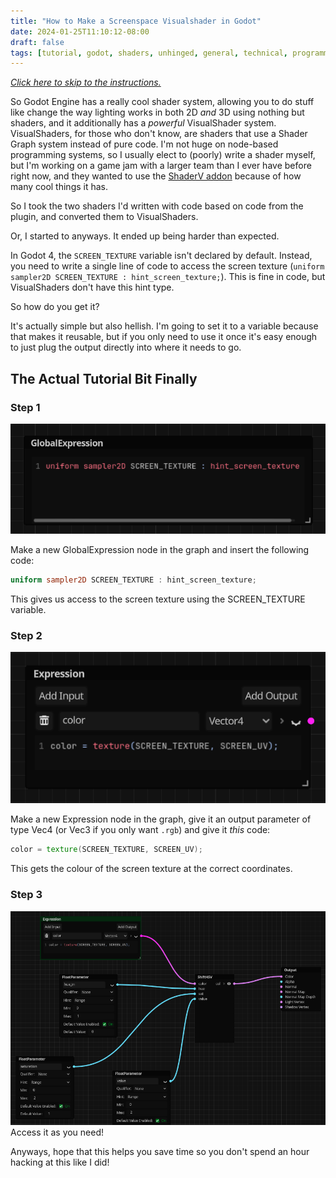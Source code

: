```yaml
---
title: "How to Make a Screenspace Visualshader in Godot"
date: 2024-01-25T11:10:12-08:00
draft: false
tags: [tutorial, godot, shaders, unhinged, general, technical, programming]
---
```

[*Click here to skip to the instructions.*](#the-actual-tutorial-bit-finally)

So Godot Engine has a really cool shader system, allowing you to do stuff like
change the way lighting works in both 2D *and* 3D using nothing but shaders,
and it additionally has a *powerful* VisualShader system. VisualShaders, for
those who don't know, are shaders that use a Shader Graph system instead of pure
code. I'm not huge on node-based programming systems, so I usually elect to
(poorly) write a shader myself, but I'm working on a game jam with a larger team
than I ever have before right now, and they wanted to use the [ShaderV addon](https://github.com/arkology/ShaderV)
because of how many cool things it has.

So I took the two shaders I'd written with code based on code from the plugin,
and converted them to VisualShaders.

Or, I started to anyways. It ended up being harder than expected.

In Godot 4, the `SCREEN_TEXTURE` variable isn't declared by default. Instead,
you need to write a single line of code to access the screen texture
(`uniform sampler2D SCREEN_TEXTURE : hint_screen_texture;`). This is fine in
code, but VisualShaders don't have this hint type.

So how do you get it?

It's actually simple but also hellish. I'm going to set it to a variable because
that makes it reusable, but if you only need to use it once it's easy enough to
just plug the output directly into where it needs to go.

## The Actual Tutorial Bit Finally

### Step 1

![The VisualShader GlobalExpression node set up](/media/2024/01/visualshader/global.png)

Make a new GlobalExpression node in the graph and insert the following code:
```glsl
uniform sampler2D SCREEN_TEXTURE : hint_screen_texture;
```

This gives us access to the screen texture using the SCREEN_TEXTURE variable.

### Step 2

![The VisualShader Expression node set up](/media/2024/01/visualshader/expression.png)

Make a new Expression node in the graph, give it an output parameter of type Vec4
(or Vec3 if you only want `.rgb`) and give it *this* code:
```glsl
color = texture(SCREEN_TEXTURE, SCREEN_UV);
```

This gets the colour of the screen texture at the correct coordinates.

### Step 3

![The final shader, low detail](/media/2024/01/visualshader/final.png)
Access it as you need!

Anyways, hope that this helps you save time so you don't spend an hour hacking
at this like I did!
